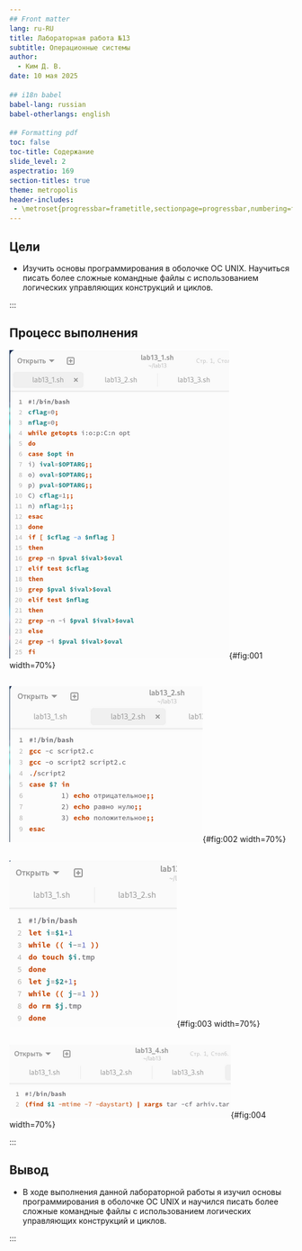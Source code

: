 ```yaml
---
## Front matter
lang: ru-RU
title: Лабораторная работа №13
subtitle: Операционные системы
author:
  - Ким Д. В.
date: 10 мая 2025

## i18n babel
babel-lang: russian
babel-otherlangs: english

## Formatting pdf
toc: false
toc-title: Содержание
slide_level: 2
aspectratio: 169
section-titles: true
theme: metropolis
header-includes:
 - \metroset{progressbar=frametitle,sectionpage=progressbar,numbering=fraction}
---
```


## Цели 

-  Изучить основы программирования в оболочке ОС UNIX. Научиться писать более сложные командные файлы с использованием логических управляющих конструкций и циклов.

:::

## Процесс выполнения

![Написание командного файла](image/1.jpg){#fig:001 width=70%}

##

![Написание программы на языке Си](image/2.jpg){#fig:002 width=70%}

##

![Написание командного файла](image/3.jpg){#fig:003 width=70%}

##

![Написание командного файла](image/4.jpg){#fig:004 width=70%}

:::

## Вывод

- В ходе выполнения данной лабораторной работы я изучил основы программирования в оболочке ОС UNIX и научился писать более сложные командные файлы с использованием логических управляющих конструкций и циклов.

:::
